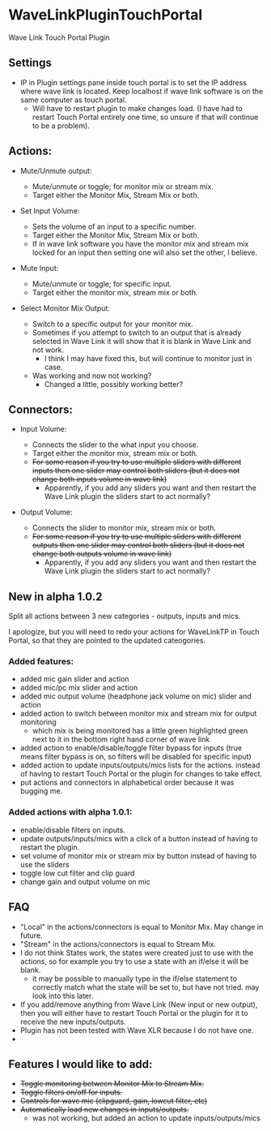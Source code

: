 # WaveLinkPluginTouchPortal
Wave Link Touch Portal Plugin

## Settings
- IP in Plugin settings pane inside touch portal is to set the IP address where wave link is located. Keep localhost if wave link software is on the same computer as touch portal. 
  - Will have to restart plugin to make changes load. (I have had to restart Touch Portal entirely one time, so unsure if that will continue to be a problem). 

## Actions: 
- Mute/Unmute output: 
  - Mute/unmute or toggle; for monitor mix or stream mix. 
  - Target either the Monitor Mix, Stream Mix or both.
  
- Set Input Volume:
  - Sets the volume of an input to a specific number.
  - Target either the Monitor Mix, Stream Mix or both.
  - If in wave link software you have the monitor mix and stream mix locked for an input then setting one will also set the other, I believe.
  
- Mute Input:
  - Mute/unmute or toggle; for specific input.
  - Target either the monitor mix, stream mix or both.

- Select Monitor Mix Output:
  - Switch to a specific output for your monitor mix.
  - Sometimes if you attempt to switch to an output that is already selected in Wave Link it will show that it is blank in Wave Link and not work.
    - I think I may have fixed this, but will continue to monitor just in case. 
  - Was working and now not working?
    - Changed a little, possibly working better?

## Connectors:
- Input Volume: 
  - Connects the slider to the what input you choose. 
  - Target either the monitor mix, stream mix or both.
  - ~~For some reason if you try to use multiple sliders with different inputs then one slider may control both sliders (but it does not change both inputs volume in wave link)~~
    - Apparently, if you add any sliders you want and then restart the Wave Link plugin the sliders start to act normally?

- Output Volume:
  -  Connects the slider to monitor mix, stream mix or both.
  -  ~~For some reason if you try to use multiple sliders with different outputs then one slider may control both sliders (but it does not change both outputs volume in wave link)~~
      -  Apparently, if you add any sliders you want and then restart the Wave Link plugin the sliders start to act normally? 

## New in alpha 1.0.2
Split all actions between 3 new categories - outputs, inputs and mics.

I apologize, but you will need to redo your actions for WaveLinkTP in Touch Portal, so that they are pointed to the updated cateogories.

### Added features:
- added mic gain slider and action
- added mic/pc mix slider and action
- added mic output volume (headphone jack volume on mic) slider and action
- added action to switch between monitor mix and stream mix for output monitoring
  -  which mix is being monitored has a little green highlighted green next to it in the bottom right hand corner of wave link
- added action to enable/disable/toggle filter bypass for inputs (true means filter bypass is on, so filters will be disabled for specific input)
- added action to update inputs/outputs/mics lists for the actions. instead of having to restart Touch Portal or the plugin for changes to take effect.
- put actions and connectors in alphabetical order because it was bugging me.


### Added actions with alpha 1.0.1:

- enable/disable filters on inputs.
- update outputs/inputs/mics with a click of a button instead of having to restart the plugin.
- set volume of monitor mix or stream mix by button instead of having to use the sliders
- toggle low cut filter and clip guard
- change gain and output volume on mic

## FAQ
- "Local" in the actions/connectors is equal to Monitor Mix. May change in future.
- "Stream" in the actions/connectors is equal to Stream Mix. 
- I do not think States work, the states were created just to use with the actions, so for example you try to use a state with an if/else it will be blank. 
  - it may be possible to manually type in the if/else statement to correctly match what the state will be set to, but have not tried. may look into this later. 
- If you add/remove anything from Wave Link (New input or new output), then you will either have to restart Touch Portal or the plugin for it to receive the new inputs/outputs.
- Plugin has not been tested with Wave XLR because I do not have one.
- 
## Features I would like to add:
- ~~Toggle monitoring between Monitor Mix to Stream Mix.~~
- ~~Toggle filters on/off for inputs.~~
- ~~Controls for wave mic (clipguard, gain, lowcut filter, etc)~~
- ~~Automatically load new changes in inputs/outputs.~~
  - was not working, but added an action to update inputs/outputs/mics
